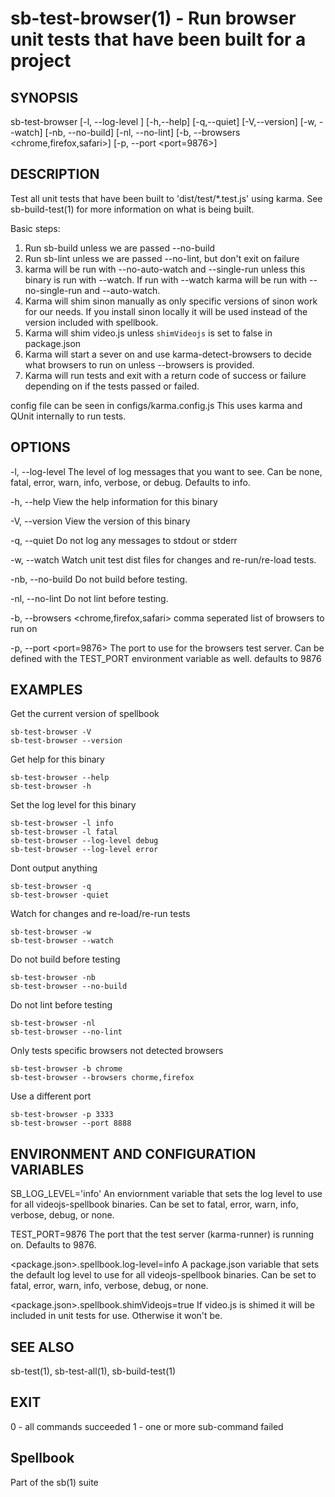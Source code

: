 # sb-test-browser(1) - Run browser unit tests that have been built for a project

## SYNOPSIS

  sb-test-browser [-l, --log-level <level>] [-h,--help] [-q,--quiet] [-V,--version]
                  [-w, --watch] [-nb, --no-build] [-nl, --no-lint]
                  [-b, --browsers <chrome,firefox,safari>] [-p, --port <port=9876>]

## DESCRIPTION

  Test all unit tests that have been built to 'dist/test/*.test.js' using karma.
  See sb-build-test(1) for more information on what is being built.

  Basic steps:
  1. Run sb-build unless we are passed --no-build
  2. Run sb-lint unless we are passed --no-lint, but don't exit on failure
  3. karma will be run with --no-auto-watch and --single-run unless this binary is run with
     --watch. If run with --watch karma will be run with --no-single-run and --auto-watch.
  2. Karma will shim sinon manually as only specific versions of sinon work for our needs.
     If you install sinon locally it will be used instead of the version included with spellbook.
  3. Karma will shim video.js unless `shimVideojs` is set to false in package.json
  4. Karma will start a sever on <port> and use karma-detect-browsers to decide what browsers to run on
     unless --browsers is provided.
  5. Karma will run tests and exit with a return code of success or failure depending on if the tests
     passed or failed.

  config file can be seen in configs/karma.config.js
  This uses karma and QUnit internally to run tests.

## OPTIONS

  -l, --log-level <level>
    The level of log messages that you want to see. Can be none, fatal, error,
    warn, info, verbose, or debug. Defaults to info.

  -h, --help
    View the help information for this binary

  -V, --version
    View the version of this binary

  -q, --quiet
    Do not log any messages to stdout or stderr

  -w, --watch
    Watch unit test dist files for changes and re-run/re-load tests.

  -nb, --no-build
    Do not build before testing.

  -nl, --no-lint
    Do not lint before testing.

  -b, --browsers <chrome,firefox,safari>
    comma seperated list of browsers to run on

  -p, --port <port=9876>
    The port to use for the browsers test server. Can be defined with the
    TEST_PORT environment variable as well. defaults to 9876

## EXAMPLES

  Get the current version of spellbook

    sb-test-browser -V
    sb-test-browser --version

  Get help for this binary

    sb-test-browser --help
    sb-test-browser -h

  Set the log level for this binary

    sb-test-browser -l info
    sb-test-browser -l fatal
    sb-test-browser --log-level debug
    sb-test-browser --log-level error

  Dont output anything

    sb-test-browser -q
    sb-test-browser -quiet

  Watch for changes and re-load/re-run tests

    sb-test-browser -w
    sb-test-browser --watch

  Do not build before testing

    sb-test-browser -nb
    sb-test-browser --no-build

  Do not lint before testing

    sb-test-browser -nl
    sb-test-browser --no-lint

  Only tests specific browsers not detected browsers

    sb-test-browser -b chrome
    sb-test-browser --browsers chorme,firefox

  Use a different port

    sb-test-browser -p 3333
    sb-test-browser --port 8888

## ENVIRONMENT AND CONFIGURATION VARIABLES

  SB_LOG_LEVEL='info'
    An enviornment variable that sets the log level to use for all videojs-spellbook
    binaries. Can be set to fatal, error, warn, info, verbose, debug, or none.

  TEST_PORT=9876
    The port that the test server (karma-runner) is running on. Defaults to 9876.

  <package.json>.spellbook.log-level=info
    A package.json variable that sets the default log level to use for all videojs-spellbook
    binaries. Can be set to fatal, error, warn, info, verbose, debug, or none.

  <package.json>.spellbook.shimVideojs=true
    If video.js is shimed it will be included in unit tests for use. Otherwise it won't be.

## SEE ALSO

  sb-test(1), sb-test-all(1), sb-build-test(1)

## EXIT

  0 - all commands succeeded
  1 - one or more sub-command failed

## Spellbook

  Part of the sb(1) suite
